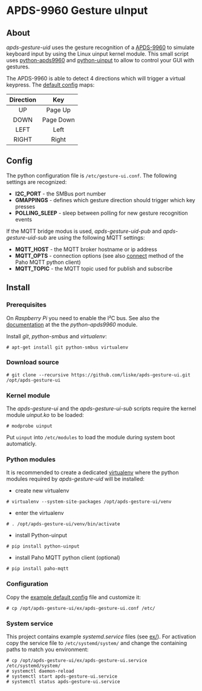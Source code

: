 # APDS-9960 Gesture uInput


## About

*apds-gesture-uid* uses the gesture recognition of a [APDS-9960](https://www.sparkfun.com/products/12787) to simulate keyboard input by using the Linux uinput kernel module. This small script uses [python-apds9960](https://github.com/liske/python-apds9960) and [python-uinput](http://tjjr.fi/sw/python-uinput/) to allow to control your GUI with gestures.

The APDS-9960 is able to detect 4 directions which will trigger a virtual keypress. The [default config](ex/gesture-ui.conf) maps:

| Direction | Key           |
|:---------:|:-------------:|
| UP        | Page Up       |
| DOWN      | Page Down     |
| LEFT      | Left          |
| RIGHT     | Right         |


## Config

The python configuration file is `/etc/gesture-ui.conf`. The following settings are recognized:
- __I2C_PORT__ - the SMBus port number
- __GMAPPINGS__ - defines which gesture direction should trigger which key presses
- __POLLING_SLEEP__ - sleep between polling for new gesture recognition events

If the MQTT bridge modus is used, *apds-gesture-uid-pub* and *apds-gesture-uid-sub* are using the
following MQTT settings:
- __MQTT_HOST__ - the MQTT broker hostname or ip address
- __MQTT_OPTS__ - connection options (see also [connect](https://eclipse.org/paho/clients/python/docs/#connect-reconnect-disconnect) method of the Paho MQTT python client)
- __MQTT_TOPIC__ - the MQTT topic used for publish and subscribe


## Install

### Prerequisites

On *Raspberry Pi* you need to enable the I²C bus. See also the [documentation](https://github.com/liske/python-apds9960/blob/master/RPi.md)
at the the *python-apds9960* module.

Install *git*, *python-smbus* and *virtualenv*:

```console
# apt-get install git python-smbus virtualenv
```

### Download source

```console
# git clone --recursive https://github.com/liske/apds-gesture-ui.git /opt/apds-gesture-ui
```

### Kernel module

The *apds-gesture-ui* and the *apds-gesture-ui-sub* scripts require the kernel module *uinput.ko* to be loaded:

```console
# modprobe uinput
```

Put `uinput` into `/etc/modules` to load the module during system boot automaticly.


### Python modules

It is recommended to create a dedicated [virtualenv](https://virtualenv.pypa.io/en/stable/userguide/) where
the python modules required by *apds-gesture-uid* will be installed:
- create new virtualenv
```console
# virtualenv --system-site-packages /opt/apds-gesture-ui/venv
```
- enter the virtualenv
```console
# . /opt/apds-gesture-ui/venv/bin/activate
```
- install Python-uinput
```console
# pip install python-uinput
```
- install Paho MQTT python client (optional)
```console
# pip install paho-mqtt
```

### Configuration

Copy the [example default config](ex/apds-gesture-ui.conf) file and customize it:

```console
# cp /opt/apds-gesture-ui/ex/apds-gesture-ui.conf /etc/
```

### System service

This project contains example *systemd.service* files (see [ex/](ex/)). For activation copy the service file to
`/etc/systemd/system/` and change the containing paths to match you environment:

```console
# cp /opt/apds-gesture-ui/ex/apds-gesture-ui.service /etc/systemd/system/
# systemctl daemon-reload
# systemctl start apds-gesture-ui.service
# systemctl status apds-gesture-ui.service
```
